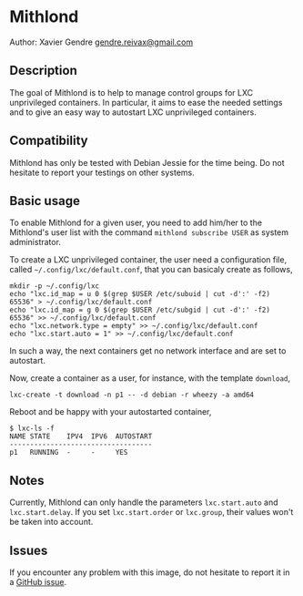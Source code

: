 Mithlond
========

Author:
Xavier Gendre <gendre.reivax@gmail.com>

Description
-----------

The goal of Mithlond is to help to manage control groups for LXC unprivileged containers. In particular, it aims to ease the needed settings and to give an easy way to autostart LXC unprivileged containers.

Compatibility
-------------

Mithlond has only be tested with Debian Jessie for the time being. Do not hesitate to report your testings on other systems.

Basic usage
-----------

To enable Mithlond for a given user, you need to add him/her to the Mithlond's user list with the command `mithlond subscribe USER` as system administrator.

To create a LXC unprivileged container, the user need a configuration file, called `~/.config/lxc/default.conf`, that you can basicaly create as follows,
```
mkdir -p ~/.config/lxc
echo "lxc.id_map = u 0 $(grep $USER /etc/subuid | cut -d':' -f2) 65536" > ~/.config/lxc/default.conf
echo "lxc.id_map = g 0 $(grep $USER /etc/subgid | cut -d':' -f2) 65536" >> ~/.config/lxc/default.conf
echo "lxc.network.type = empty" >> ~/.config/lxc/default.conf
echo "lxc.start.auto = 1" >> ~/.config/lxc/default.conf
```
In such a way, the next containers get no network interface and are set to autostart.

Now, create a container as a user, for instance, with the template `download`,
```
lxc-create -t download -n p1 -- -d debian -r wheezy -a amd64
```
Reboot and be happy with your autostarted container,
```
$ lxc-ls -f
NAME STATE    IPV4  IPV6  AUTOSTART
-----------------------------------
p1   RUNNING  -     -     YES
```

Notes
-----

Currently, Mithlond can only handle the parameters `lxc.start.auto` and `lxc.start.delay`. If you set `lxc.start.order` or `lxc.group`, their values won't be taken into account.

Issues
------

If you encounter any problem with this image, do not hesitate to report it in a [GitHub issue][1].

  [1]: https://github.com/Meseira/mithlond/issues
